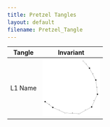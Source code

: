 ```yaml
---
title: Pretzel Tangles
layout: default
filename: Pretzel_Tangle
---
```


<table>
    <thead>
        <tr>
            <th>Tangle</th>
            <th>Invariant</th>
        </tr>
    </thead>
    <tbody>
        <tr>
            <td rowspan=4>L1 Name</td>
            <td rowspan=2><a href="PretzelTangles/(2,-3)_BNr0field=2.png"><img src="PretzelTangles/(2,-3)_BNr0field=2_small.png"></a></td>
        </tr>
    </tbody>
</table>
